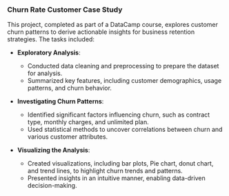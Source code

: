 
### **Churn Rate Customer Case Study**
This project, completed as part of a DataCamp course, explores customer churn patterns to derive actionable insights for business retention strategies. The tasks included:

- **Exploratory Analysis**: 
  - Conducted data cleaning and preprocessing to prepare the dataset for analysis.
  - Summarized key features, including customer demographics, usage patterns, and churn behavior.

- **Investigating Churn Patterns**:
  - Identified significant factors influencing churn, such as contract type, monthly charges, and unlimited plan.
  - Used statistical methods to uncover correlations between churn and various customer attributes.

- **Visualizing the Analysis**:
  - Created visualizations, including bar plots, Pie chart, donut chart, and trend lines, to highlight churn trends and patterns.
  - Presented insights in an intuitive manner, enabling data-driven decision-making.
